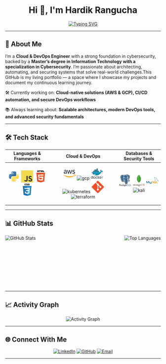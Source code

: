 <div align="center">
  
# Hi 👋, I'm Hardik Rangucha

[![Typing SVG](https://readme-typing-svg.herokuapp.com?font=Fira+Code&pause=1000&color=2E9EF7&center=true&vCenter=true&width=550&lines=Cloud+Engineer;AWS+Engineer;DevOps+Practitioner;Always+Learning+%26+Building)](https://git.io/typing-svg)

</div>

---

## 🚀 About Me

I’m a **Cloud & DevOps Engineer** with a strong foundation in cybersecurity, backed by a **Master’s degree in Information Technology with a specialization in Cybersecurity**. I’m passionate about architecting, automating, and securing systems that solve real-world challenges.This GitHub is my living portfolio — a space where I showcase my projects and document my continuous learning journey.

🛠️ Currently working on: **Cloud-native solutions (AWS & GCP), CI/CD automation, and secure DevOps workflows**

📚 Always learning about: **Scalable architectures, modern DevOps tools, and advanced security fundamentals**

---

## 🛠️ Tech Stack  

| **Languages & Frameworks** | **Cloud & DevOps** | **Databases & Security Tools** |
|-----------------------------|--------------------|--------------------------------|
| <p align="center"> <img src="https://raw.githubusercontent.com/devicons/devicon/master/icons/python/python-original.svg" alt="python" width="40" height="40"/> <img src="https://raw.githubusercontent.com/devicons/devicon/master/icons/javascript/javascript-original.svg" alt="javascript" width="40" height="40"/> <img src="https://raw.githubusercontent.com/devicons/devicon/master/icons/html5/html5-original-wordmark.svg" alt="html5" width="40" height="40"/> <img src="https://raw.githubusercontent.com/devicons/devicon/master/icons/css3/css3-original-wordmark.svg" alt="css3" width="40" height="40"/> </p> | <p align="center"> <img src="https://raw.githubusercontent.com/devicons/devicon/master/icons/amazonwebservices/amazonwebservices-original-wordmark.svg" alt="aws" width="40" height="40"/> <img src="https://www.vectorlogo.zone/logos/google_cloud/google_cloud-icon.svg" alt="gcp" width="40" height="40"/> <img src="https://raw.githubusercontent.com/devicons/devicon/master/icons/docker/docker-original-wordmark.svg" alt="docker" width="40" height="40"/> <img src="https://www.vectorlogo.zone/logos/kubernetes/kubernetes-icon.svg" alt="kubernetes" width="40" height="40"/> <img src="https://raw.githubusercontent.com/devicons/devicon/master/icons/git/git-original.svg" alt="git" width="40" height="40"/> <img src="https://www.vectorlogo.zone/logos/terraformio/terraformio-icon.svg" alt="terraform" width="40" height="40"/> </p> | <p align="center"> <img src="https://raw.githubusercontent.com/devicons/devicon/master/icons/postgresql/postgresql-original-wordmark.svg" alt="postgresql" width="40" height="40"/> <img src="https://raw.githubusercontent.com/devicons/devicon/master/icons/mongodb/mongodb-original-wordmark.svg" alt="mongodb" width="40" height="40"/> <img src="https://raw.githubusercontent.com/devicons/devicon/master/icons/mysql/mysql-original-wordmark.svg" alt="mysql" width="40" height="40"/> <img src="https://www.kali.org/images/kali-dragon-icon.svg" alt="kali" width="40" height="40"/> </p> |
---

## 📊 GitHub Stats  

<div align="center" style="display: flex; justify-content: space-between; flex-wrap: wrap;">
  <img src="https://github-readme-stats.vercel.app/api?username=hardikrangucha&show_icons=true&theme=merko&hide_border=true&count_private=true" alt="GitHub Stats" height="165">
  
  <img src="https://github-readme-stats.vercel.app/api/top-langs/?username=hardikrangucha&layout=compact&theme=merko&hide_border=true" alt="Top Languages" height="165">
</div>  

---

## 📈 Activity Graph

<div align="center">
  <img src="https://github-readme-activity-graph.vercel.app/graph?username=hardikrangucha&theme=github-compact&hide_border=true" alt="Activity Graph">
</div>

---

## 🌐 Connect With Me

<div align="center">
  
[![LinkedIn](https://img.shields.io/badge/LinkedIn-0077B5?style=for-the-badge&logo=linkedin&logoColor=white)](https://www.linkedin.com/in/hardik-rangucha)
[![GitHub](https://img.shields.io/badge/GitHub-100000?style=for-the-badge&logo=github&logoColor=white)](https://github.com/hardikrangucha)
[![Email](https://img.shields.io/badge/Gmail-D14836?style=for-the-badge&logo=gmail&logoColor=white)](mailto:hardikrangucha11@gmail.com)

</div>

---
